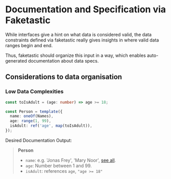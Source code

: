 # Documentation and Specification via Faketastic

While interfaces give a hint on what data is considered valid, the data constraints defined via faketastic really gives insights in where valid data ranges begin and end.

Thus, faketastic should organize this input in a way, which enables auto-generated documentation about data specs.

## Considerations to data organisation

### Low Data Complexities

```ts
const toIsAdult = (age: number) => age >= 18;

const Person = template({
  name: oneOf(Names),
  age: range(1, 99),
  isAdult: ref('age', map(toIsAdult)),
});
```

Desired Documentation Output:

> **Person**
>
> - `name`: e.g. 'Jonas Frey', 'Mary Noor', [see all](.).
> - `age`: Number between 1 and 99.
> - `isAdult`: references `age`, `"age >= 18"`
